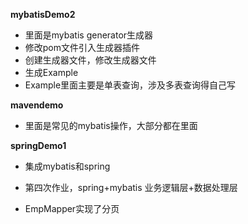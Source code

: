 **mybatisDemo2**

- 里面是mybatis generator生成器
- 修改pom文件引入生成器插件
- 创建生成器文件，修改生成器文件
- 生成Example
- Example里面主要是单表查询，涉及多表查询得自己写

**mavendemo**

- 里面是常见的mybatis操作，大部分都在里面



**springDemo1**

- 集成mybatis和spring

- 第四次作业，spring+mybatis  业务逻辑层+数据处理层
- EmpMapper实现了分页